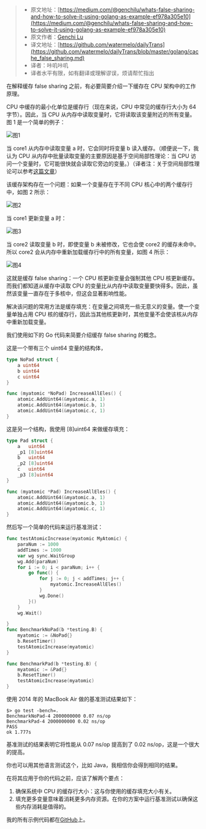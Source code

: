 > * 原文地址：[https://medium.com/@genchilu/whats-false-sharing-and-how-to-solve-it-using-golang-as-example-ef978a305e10](https://medium.com/@genchilu/whats-false-sharing-and-how-to-solve-it-using-golang-as-example-ef978a305e10)
> * 原文作者：[Genchi Lu](https://medium.com/@genchilu)
> * 译文地址：[https://github.com/watermelo/dailyTrans](https://github.com/watermelo/dailyTrans/blob/master/golang/cache_false_sharing.md)
> * 译者：咔叽咔叽  
> * 译者水平有限，如有翻译或理解谬误，烦请帮忙指出

在解释缓存 false sharing 之前，有必要简要介绍一下缓存在 CPU 架构中的工作原理。

CPU 中缓存的最小化单位是缓存行（现在来说，CPU 中常见的缓存行大小为 64 字节）。因此，当 CPU 从内存中读取变量时，它将读取该变量附近的所有变量。图 1 是一个简单的例子：

![图1](https://user-gold-cdn.xitu.io/2019/6/16/16b5bf1f49fd3dfc?w=634&h=364&f=png&s=13149)

当 core1 从内存中读取变量 a 时，它会同时将变量 b 读入缓存。（顺便说一下，我认为 CPU 从内存中批量读取变量的主要原因是基于空间局部性理论：当 CPU 访问一个变量时，它可能很快就会读取它旁边的变量。）（译者注：关于空间局部性理论可以参考[这篇文章](https://zhuanlan.zhihu.com/p/43104786)）

该缓存架构存在一个问题：如果一个变量存在于不同 CPU 核心中的两个缓存行中，如图 2 所示：

![图2](https://user-gold-cdn.xitu.io/2019/6/16/16b5bf6ccef2cc5d?w=633&h=363&f=png&s=10941)

当 core1 更新变量 a 时：

![图3](https://user-gold-cdn.xitu.io/2019/6/16/16b5bf7d4c79aa08?w=633&h=361&f=png&s=13344)

当 core2 读取变量 b 时，即使变量 b 未被修改，它也会使 core2 的缓存未命中。所以 core2 会从内存中重新加载缓存行中的所有变量，如图 4 所示：

![图4](https://user-gold-cdn.xitu.io/2019/6/16/16b5bf85e5e00290?w=633&h=364&f=png&s=14247)

这就是缓存 false sharing：一个 CPU 核更新变量会强制其他 CPU 核更新缓存。而我们都知道从缓存中读取 CPU 的变量比从内存中读取变量要快得多。因此，虽然该变量一直存在于多核中，但这会显著影响性能。

解决该问题的常用方法是缓存填充：在变量之间填充一些无意义的变量。使一个变量单独占用 CPU 核的缓存行，因此当其他核更新时，其他变量不会使该核从内存中重新加载变量。

我们使用如下的 Go 代码来简要介绍缓存 false sharing 的概念。

这是一个带有三个 uint64 变量的结构体，

```go
type NoPad struct {
	a uint64
	b uint64
	c uint64
}

func (myatomic *NoPad) IncreaseAllEles() {
	atomic.AddUint64(&myatomic.a, 1)
	atomic.AddUint64(&myatomic.b, 1)
	atomic.AddUint64(&myatomic.c, 1)
}
```

这是另一个结构，我使用 [8]uint64 来做缓存填充：

```go
type Pad struct {
	a   uint64
	_p1 [8]uint64
	b   uint64
	_p2 [8]uint64
	c   uint64
	_p3 [8]uint64
}

func (myatomic *Pad) IncreaseAllEles() {
	atomic.AddUint64(&myatomic.a, 1)
	atomic.AddUint64(&myatomic.b, 1)
	atomic.AddUint64(&myatomic.c, 1)
}
```

然后写一个简单的代码来运行基准测试：

```go
func testAtomicIncrease(myatomic MyAtomic) {
	paraNum := 1000
	addTimes := 1000
	var wg sync.WaitGroup
	wg.Add(paraNum)
	for i := 0; i < paraNum; i++ {
		go func() {
			for j := 0; j < addTimes; j++ {
				myatomic.IncreaseAllEles()
			}
			wg.Done()
		}()
	}
	wg.Wait()

}
func BenchmarkNoPad(b *testing.B) {
	myatomic := &NoPad{}
	b.ResetTimer()
	testAtomicIncrease(myatomic)
}

func BenchmarkPad(b *testing.B) {
	myatomic := &Pad{}
	b.ResetTimer()
	testAtomicIncrease(myatomic)
}
```

使用 2014 年的 MacBook Air 做的基准测试结果如下：

```shell
$> go test -bench=.
BenchmarkNoPad-4 2000000000 0.07 ns/op
BenchmarkPad-4 2000000000 0.02 ns/op
PASS
ok 1.777s
```

基准测试的结果表明它将性能从 0.07 ns/op 提高到了 0.02 ns/op，这是一个很大的提高。

你也可以用其他语言测试这个，比如 Java，我相信你会得到相同的结果。

在将其应用于你的代码之前，应该了解两个要点：

1. 确保系统中 CPU 的缓存行大小：这与你使用的缓存填充大小有关。
2. 填充更多变量意味着消耗更多内存资源。在你的方案中运行基准测试以确保这些内存消耗是值得的。

我的所有示例代码都在[GitHub](https://github.com/genchilu/concurrencyPractice/tree/master/golang/pad)上。

